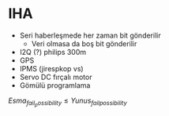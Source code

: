# IHA

* Seri haberleşmede her zaman bit gönderilir
  * Veri olmasa da boş bit gönderilir
* I2Q \(?\) philips  300m
* GPS
* IPMS \(jirespkop vs\)
* Servo DC fırçalı motor
* Gömülü programlama

$Esma_{fail_possibility} \leq Yunus_{fail possibility}$
